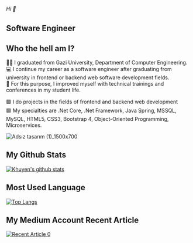 ###### Hi  👋

## Software Engineer

## Who the hell am I?

:woman_student: I graduated from Gazi University, Department of Computer Engineering.
<br>
:computer: I continue my career as a software engineer after graduating from university in frontend or backend web software development fields.
<br>
:book: For this purpose, I improved myself with technical trainings and conferences in my student life.
<br>

:purple_square: I do projects in the fields of frontend and backend web development
<br>
:blue_square: My specialties are .Net Core, .Net Framework, Java Spring, MSSQL, MySQL, HTML5, CSS3, Bootstrap 4, Object-Oriented Programming, Microservices.

![Adsız tasarım (1)_1500x700](https://user-images.githubusercontent.com/76771500/134709128-12006b51-633a-40ff-803e-338632ef90bf.jpg)


## My Github Stats

[![Khuyen's github stats](https://github-readme-stats.vercel.app/api?username=iremsamur&count_private=true&show_icons=true&theme=radical&hide_rank=false)](https://github.com/iremsamur/github-readme-stats)

## Most Used Language

[![Top Langs](https://github-readme-stats.vercel.app/api/top-langs/?username=iremsamur)](https://github.com/iremsamur/github-readme-stats)
## My Medium Account Recent Article

<a target="_blank" href="https://github-readme-medium-recent-article.vercel.app/medium/@iremsamur/0"><img src="https://github-readme-medium-recent-article.vercel.app/medium/@iremsamur/0" alt="Recent Article 0">

